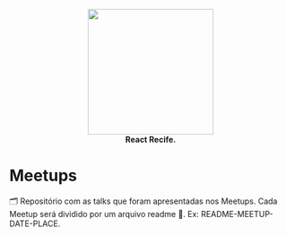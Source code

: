 <p align="center">
  <img src="https://i.imgur.com/SQQfeHg.png" height="224" /><br/>
  <span><b>React Recife.</b></span><br/>
</p>

# Meetups

🗂 Repositório com as talks que foram apresentadas nos Meetups. Cada Meetup será dividido por um arquivo readme 📄. Ex: README-MEETUP-DATE-PLACE.
